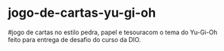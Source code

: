 # jogo-de-cartas-yu-gi-oh

#jogo de cartas no estilo pedra, papel e tesouracom o tema do Yu-Gi-Oh feito para entrega de desafio do curso da DIO.
